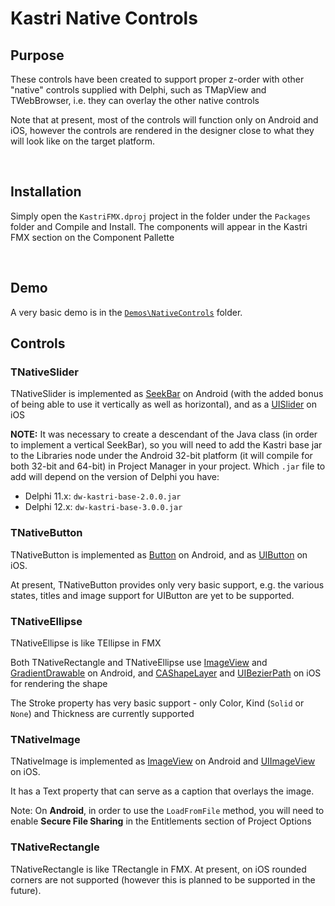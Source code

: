 # Kastri Native Controls

## Purpose

These controls have been created to support proper z-order with other "native" controls supplied with Delphi, such as TMapView and TWebBrowser, i.e. they can overlay the other native controls

Note that at present, most of the controls will function only on Android and iOS, however the controls are rendered in the designer close to what they will look like on the target platform.

<br>

## Installation

Simply open the `KastriFMX.dproj` project in the folder under the `Packages` folder and Compile and Install. The components will appear in the Kastri FMX section on the Component Pallette

<br>

## Demo

A very basic demo is in the [`Demos\NativeControls`](../Demos/NativeControls) folder.

## Controls

### TNativeSlider

TNativeSlider is implemented as [SeekBar](https://developer.android.com/reference/android/widget/SeekBar) on Android (with the added bonus of being able to use it vertically as well as horizontal), and as a [UISlider](https://developer.apple.com/documentation/uikit/uislider) on iOS

**NOTE:** It was necessary to create a descendant of the Java class (in order to implement a vertical SeekBar), so you will need to add the Kastri base jar to the Libraries node under the Android 32-bit platform (it will compile for both 32-bit and 64-bit) in Project Manager in your project. Which `.jar` file to add will depend on the version of Delphi you have:

* Delphi 11.x: `dw-kastri-base-2.0.0.jar`
* Delphi 12.x: `dw-kastri-base-3.0.0.jar`


### TNativeButton

TNativeButton is implemented as [Button](https://developer.android.com/reference/android/widget/Button) on Android, and as [UIButton](https://developer.apple.com/documentation/uikit/uibutton?language=objc) on iOS. 

At present, TNativeButton provides only very basic support, e.g. the various states, titles and image support for UIButton are yet to be supported.


### TNativeEllipse

TNativeEllipse is like TEllipse in FMX

Both TNativeRectangle and TNativeEllipse use [ImageView](https://developer.android.com/reference/android/widget/ImageView) and [GradientDrawable](https://developer.android.com/reference/android/graphics/drawable/GradientDrawable) on Android, and [CAShapeLayer](https://developer.apple.com/documentation/quartzcore/cashapelayer?language=objc) and [UIBezierPath](https://developer.apple.com/documentation/uikit/uibezierpath?language=objc) on iOS for rendering the shape

The Stroke property has very basic support - only Color, Kind (`Solid` or `None`) and Thickness are currently supported

### TNativeImage

TNativeImage is implemented as [ImageView](https://developer.android.com/reference/android/widget/ImageView) on Android and [UIImageView](https://developer.apple.com/documentation/uikit/uiimageview?language=objc) on iOS.

It has a Text property that can serve as a caption that overlays the image.

Note: On **Android**, in order to use the `LoadFromFile` method, you will need to enable **Secure File Sharing** in the Entitlements section of Project Options

### TNativeRectangle

TNativeRectangle is like TRectangle in FMX. At present, on iOS rounded corners are not supported (however this is planned to be supported in the future).






